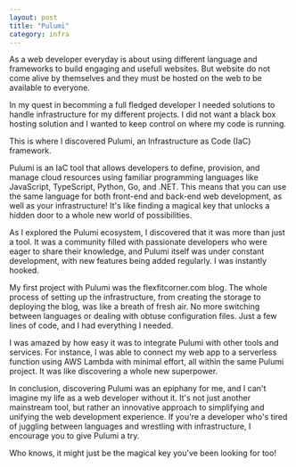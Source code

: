 ```yaml
---
layout: post
title: "Pulumi"
category: infra
---
```


As a web developer everyday is about using different language and frameworks to build engaging and usefull websites.
But website do not come alive by themselves and they must be hosted on the web to be available to everyone.

In my quest in becomming a full fledged developer I needed solutions to handle infrastructure for my different projects.
I did not want a black box hosting solution and I wanted to keep control on where my code is running.

This is where I discovered Pulumi, an Infrastructure as Code (IaC) framework.

<!--more-->

Pulumi is an IaC tool that allows developers to define, provision, and manage cloud resources using familiar programming languages like JavaScript, TypeScript, Python, Go, and .NET. This means that you can use the same language for both front-end and back-end web development, as well as your infrastructure! It's like finding a magical key that unlocks a hidden door to a whole new world of possibilities.

As I explored the Pulumi ecosystem, I discovered that it was more than just a tool. It was a community filled with passionate developers who were eager to share their knowledge, and Pulumi itself was under constant development, with new features being added regularly. I was instantly hooked.

My first project with Pulumi was the flexfitcorner.com blog. The whole process of setting up the infrastructure, from creating the storage to deploying the blog, was like a breath of fresh air. No more switching between languages or dealing with obtuse configuration files. Just a few lines of code, and I had everything I needed.

I was amazed by how easy it was to integrate Pulumi with other tools and services. For instance, I was able to connect my web app to a serverless function using AWS Lambda with minimal effort, all within the same Pulumi project. It was like discovering a whole new superpower.

In conclusion, discovering Pulumi was an epiphany for me, and I can't imagine my life as a web developer without it.
It's not just another mainstream tool, but rather an innovative approach to simplifying and unifying the web development experience. If you're a developer who's tired of juggling between languages and wrestling with infrastructure, I encourage you to give Pulumi a try.

Who knows, it might just be the magical key you've been looking for too!